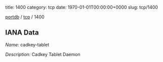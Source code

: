 title: 1400
category: tcp
date: 1970-01-01T00:00:00+0000
slug: tcp/1400

[portdb](/) / [tcp](/category/tcp.html) / 1400


## IANA Data

_Name:_ cadkey-tablet

_Description:_ Cadkey Tablet Daemon

